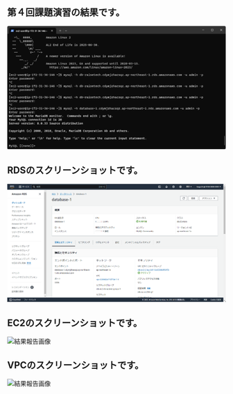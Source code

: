 ## 第４回課題演習の結果です。
![結果報告画像](images/2023-09-28_16h30_01.png)

## RDSのスクリーンショットです。
![結果報告画像](images/2023-09-29_13h54_57.png)

## EC2のスクリーンショットです。
![結果報告画像]()

## VPCのスクリーンショットです。
![結果報告画像]()
